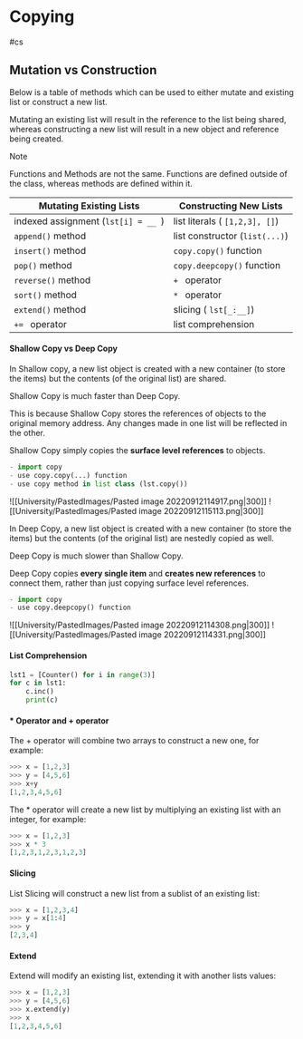 # Copying
#cs

## Mutation vs Construction

Below is a table of methods which can be used to either mutate and existing list or construct a new list.

Mutating an existing list will result in the reference to the list being shared, whereas constructing a new list will result in a new object and reference being created.

>[!NOTE]
>Functions and Methods are not the same. 
>Functions are defined outside of the class, whereas methods are defined within it.
>

Mutating Existing Lists | Constructing New Lists
---------------|-----------------------
indexed assignment (`lst[i] = __ `) | list literals ( `[1,2,3], []`)
`append()` method| list constructor (`list(...)`)
`insert()` method | `copy.copy()` function
`pop()` method | `copy.deepcopy()` function
`reverse()` method | `+ `  operator
`sort()` method | `* ` operator
`extend()` method| slicing ( `lst[_:__]`)
`+= ` operator| list comprehension

#### Shallow Copy vs Deep Copy 
In Shallow copy, a new list object is created with a new container (to store the items) but the contents (of the original list) are shared.

Shallow Copy is much faster than Deep Copy. 

This is because Shallow Copy stores the references of objects to the original memory address. Any changes made in one list will be reflected in the other. 

Shallow Copy simply copies the **surface level references** to objects.
```python
- import copy
- use copy.copy(...) function
- use copy method in list class (lst.copy())
```

![[University/PastedImages/Pasted image 20220912114917.png|300]] ![[University/PastedImages/Pasted image 20220912115113.png|300]] 

In Deep Copy, a new list object is created with a new container (to store the items) but the contents (of the original list) are nestedly copied as well. 

Deep Copy is much slower than Shallow Copy.

Deep Copy copies **every single item** and **creates new references** to connect them, rather than just copying surface level references.
```python
- import copy
- use copy.deepcopy() function
```


![[University/PastedImages/Pasted image 20220912114308.png|300]] ![[University/PastedImages/Pasted image 20220912114331.png|300]]

#### List Comprehension

```python
lst1 = [Counter() for i in range(3)]
for c in lst1:
	c.inc()
	print(c)
```

#### * Operator and + operator
The + operator will combine two arrays to construct a new one, for example:

```python
>>> x = [1,2,3]
>>> y = [4,5,6]
>>> x+y
[1,2,3,4,5,6]
```

The * operator will create a new list by multiplying an existing list with an integer, for example:

```python
>>> x = [1,2,3]
>>> x * 3
[1,2,3,1,2,3,1,2,3]
```

#### Slicing
List Slicing will construct a new list from a sublist of an existing list:

```python
>>> x = [1,2,3,4]
>>> y = x[1:4]
>>> y
[2,3,4]
```

#### Extend
Extend will modify an existing list, extending it with another lists values:

```python
>>> x = [1,2,3]
>>> y = [4,5,6]
>>> x.extend(y)
>>> x
[1,2,3,4,5,6]
```

